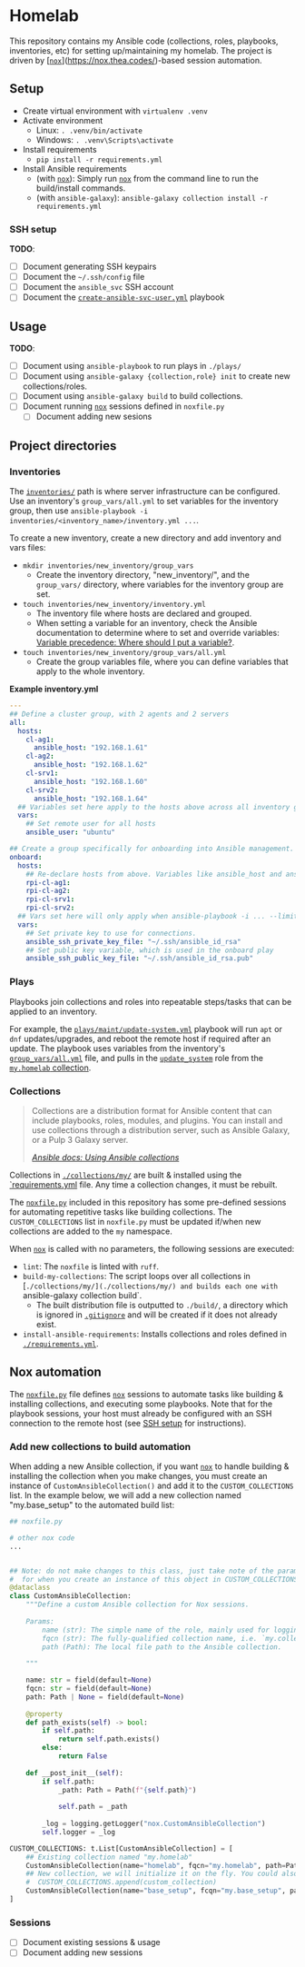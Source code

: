 # Homelab

This repository contains my Ansible code (collections, roles, playbooks, inventories, etc) for setting up/maintaining my homelab. The project is driven by [[`nox`](https://nox.thea.codes/)](https://nox.thea.codes/)-based session automation.

## Setup

- Create virtual environment with `virtualenv .venv`
- Activate environment
  - Linux: `. .venv/bin/activate`
  - Windows: `. .venv\Scripts\activate`
- Install requirements
  - `pip install -r requirements.yml`
- Install Ansible requirements
  - (with [`nox`](https://nox.thea.codes/)): Simply run [`nox`](https://nox.thea.codes/) from the command line to run the build/install commands.
  - (with `ansible-galaxy`): `ansible-galaxy collection install -r requirements.yml`

### SSH setup

**TODO**:

- [ ] Document generating SSH keypairs
- [ ] Document the `~/.ssh/config` file
- [ ] Document the `ansible_svc` SSH account
- [ ] Document the [`create-ansible-svc-user.yml`](./plays/maint/create-ansible-svc-user.yml) playbook

## Usage

**TODO**:

- [ ] Document using `ansible-playbook` to run plays in `./plays/`
- [ ] Document using `ansible-galaxy {collection,role} init` to create new collections/roles.
- [ ] Document using `ansible-galaxy build` to build collections.
- [ ] Document running [`nox`](https://nox.thea.codes/) sessions defined in `noxfile.py`
  - [ ] Document adding new sesions

## Project directories

### Inventories

The [`inventories/`](./inventories/) path is where server infrastructure can be configured. Use an inventory's `group_vars/all.yml` to set variables for the inventory group, then use `ansible-playbook -i inventories/<inventory_name>/inventory.yml ...`.

To create a new inventory, create a new directory and add inventory and vars files:

- `mkdir inventories/new_inventory/group_vars`
  - Create the inventory directory, "new_inventory/", and the `group_vars/` directory, where variables for the inventory group are set.
- `touch inventories/new_inventory/inventory.yml`
  - The inventory file where hosts are declared and grouped.
  - When setting a variable for an inventory, check the Ansible documentation to determine where to set and override variables: [Variable precedence: Where should I put a variable?](https://docs.ansible.com/ansible/latest/playbook_guide/playbooks_variables.html#variable-precedence-where-should-i-put-a-variable).
- `touch inventories/new_inventory/group_vars/all.yml`
  - Create the group variables file, where you can define variables that apply to the whole inventory.

**Example inventory.yml**

```yaml
---
## Define a cluster group, with 2 agents and 2 servers
all:
  hosts:
    cl-ag1:
      ansible_host: "192.168.1.61"
    cl-ag2:
      ansible_host: "192.168.1.62"
    cl-srv1:
      ansible_host: "192.168.1.60"
    cl-srv2:
      ansible_host: "192.168.1.64"
  ## Variables set here apply to the hosts above across all inventory groups
  vars:
    ## Set remote user for all hosts
    ansible_user: "ubuntu"

## Create a group specifically for onboarding into Ansible management.
onboard:
  hosts:
    ## Re-declare hosts from above. Variables like ansible_host and ansible_user are inherited from the "all" group.
    rpi-cl-ag1:
    rpi-cl-ag2:
    rpi-cl-srv1:
    rpi-cl-srv2:
  ## Vars set here will only apply when ansible-playbook -i ... --limit onboard is used
  vars:
    ## Set private key to use for connections.
    ansible_ssh_private_key_file: "~/.ssh/ansible_id_rsa"
    ## Set public key variable, which is used in the onboard play
    ansible_ssh_public_key_file: "~/.ssh/ansible_id_rsa.pub"

```

### Plays

Playbooks join collections and roles into repeatable steps/tasks that can be applied to an inventory.

For example, the [`plays/maint/update-system.yml`](./plays/maint/update-system.yml) playbook will run `apt` or `dnf` updates/upgrades, and reboot the remote host if required after an update. The playbook uses variables from the inventory's [`group_vars/all.yml`](./inventories/homelab/group_vars/all.example.yml) file, and pulls in the [`update_system`](./collections/my/homelab/roles/update_system/) role from the [`my.homelab` collection](./collections/my/homelab/).

### Collections

> Collections are a distribution format for Ansible content that can include playbooks, roles, modules, and plugins. You can install and use collections through a distribution server, such as Ansible Galaxy, or a Pulp 3 Galaxy server.
>
> [*Ansible docs: Using Ansible collections*](https://docs.ansible.com/ansible/latest/collections_guide/index.html)

Collections in [`./collections/my/`](./collections/my/) are built & installed using the [`requirements.yml](./requirements.yml) file. Any time a collection changes, it must be rebuilt.

The [`noxfile.py`](./noxfile.py) included in this repository has some pre-defined sessions for automating repetitive tasks like building collections. The `CUSTOM_COLLECTIONS` list in `noxfile.py` must be updated if/when new collections are added to the `my` namespace.

When [`nox`](https://nox.thea.codes/) is called with no parameters, the following sessions are executed:

- `lint`: The `noxfile` is linted with `ruff`.
- `build-my-collections`: The script loops over all collections in [`./collections/my/](./collections/my/) and builds each one with `ansible-galaxy collection build`.
  - The built distribution file is outputted to `./build/`, a directory which is ignored in [`.gitignore`](./.gitignore) and will be created if it does not already exist.
- `install-ansible-requirements`: Installs collections and roles defined in [`./requirements.yml`](./requirements.yml).

## Nox automation

The [`noxfile.py`](./noxfile.py) file defines [`nox`](https://nox.thea.codes/) sessions to automate tasks like building & installing collections, and executing some playbooks. Note that for the playbook sessions, your host must already be configured with an SSH connection to the remote host (see [SSH setup](#ssh-setup) for instructions).

### Add new collections to build automation

When adding a new Ansible collection, if you want [`nox`](https://nox.thea.codes/) to handle building & installing the collection when you make changes, you must create an instance of `CustomAnsibleCollection()` and add it to the `CUSTOM_COLLECTIONS` list. In the example below, we will add a new collection named "my.base_setup" to the automated build list:

```python
## noxfile.py

# other nox code
...


## Note: do not make changes to this class, just take note of the parameters
#  for when you create an instance of this object in CUSTOM_COLLECTIONS
@dataclass
class CustomAnsibleCollection:
    """Define a custom Ansible collection for Nox sessions.
    
    Params:
        name (str): The simple name of the role, mainly used for logging messages.
        fqcn (str): The fully-qualified collection name, i.e. `my.collection`
        path (Path): The local file path to the Ansible collection.
    
    """

    name: str = field(default=None)
    fqcn: str = field(default=None)
    path: Path | None = field(default=None)
    
    @property
    def path_exists(self) -> bool:
        if self.path:
            return self.path.exists()
        else:
            return False
    
    def __post_init__(self):
        if self.path:
            _path: Path = Path(f"{self.path}")
            
            self.path = _path
            
        _log = logging.getLogger("nox.CustomAnsibleCollection")
        self.logger = _log

CUSTOM_COLLECTIONS: t.List[CustomAnsibleCollection] = [
    ## Existing collection named "my.homelab"
    CustomAnsibleCollection(name="homelab", fqcn="my.homelab", path=Path(f"{MY_COLLECTIONS_PATH}/homelab")),
    ## New collection, we will initialize it on the fly. You could also create a variable for the class and use
    #  CUSTOM_COLLECTIONS.append(custom_collection)
    CustomAnsibleCollection(name="base_setup", fcqn="my.base_setup", path=Path(f"{MY_COLLECTIONS_PATH}/base_setup"))
]

```

### Sessions

- [ ] Document existing sessions & usage
- [ ] Document adding new sessions
